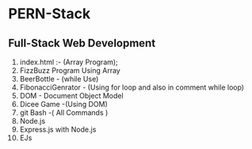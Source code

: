 # PERN-Stack

## Full-Stack Web Development
1) index.html :- (Array Program); 
2) FizzBuzz Program Using Array
3) BeerBottle - (while Use)
4) FibonacciGenrator - (Using for loop and also in comment while loop)
5) DOM - Document Object Model
6) Dicee Game -(Using DOM)
7) git Bash -( All Commands )
8) Node.js
9) Express.js with Node.js
10) EJs
